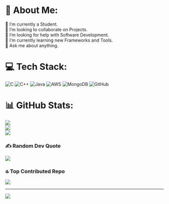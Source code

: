 # 💫 About Me:
🔭 I’m currently a Student.<br>👯 I’m looking to collaborate on Projects.<br>🤝 I’m looking for help with Software Development.<br>🌱 I’m currently learning new Frameworks and Tools.<br>💬 Ask me about anything.


# 💻 Tech Stack:
![C](https://img.shields.io/badge/c-%2300599C.svg?style=for-the-badge&logo=c&logoColor=white) ![C++](https://img.shields.io/badge/c++-%2300599C.svg?style=for-the-badge&logo=c%2B%2B&logoColor=white) ![Java](https://img.shields.io/badge/java-%23ED8B00.svg?style=for-the-badge&logo=openjdk&logoColor=white) ![AWS](https://img.shields.io/badge/AWS-%23FF9900.svg?style=for-the-badge&logo=amazon-aws&logoColor=white) ![MongoDB](https://img.shields.io/badge/MongoDB-%234ea94b.svg?style=for-the-badge&logo=mongodb&logoColor=white) ![GitHub](https://img.shields.io/badge/github-%23121011.svg?style=for-the-badge&logo=github&logoColor=white)
# 📊 GitHub Stats:
![](https://github-readme-stats.vercel.app/api?username=Sambit-devs&theme=dark&hide_border=false&include_all_commits=true&count_private=false)<br/>
![](https://github-readme-streak-stats.herokuapp.com/?user=Sambit-devs&theme=dark&hide_border=false)<br/>
![](https://github-readme-stats.vercel.app/api/top-langs/?username=Sambit-devs&theme=dark&hide_border=false&include_all_commits=true&count_private=false&layout=compact)

### ✍️ Random Dev Quote
![](https://quotes-github-readme.vercel.app/api?type=horizontal&theme=radical)

### 🔝 Top Contributed Repo
![](https://github-contributor-stats.vercel.app/api?username=Sambit-devs&limit=5&theme=dark&combine_all_yearly_contributions=true)

---
[![](https://visitcount.itsvg.in/api?id=Sambit-devs&icon=0&color=0)](https://visitcount.itsvg.in)

<!-- Proudly created with GPRM ( https://gprm.itsvg.in ) -->

